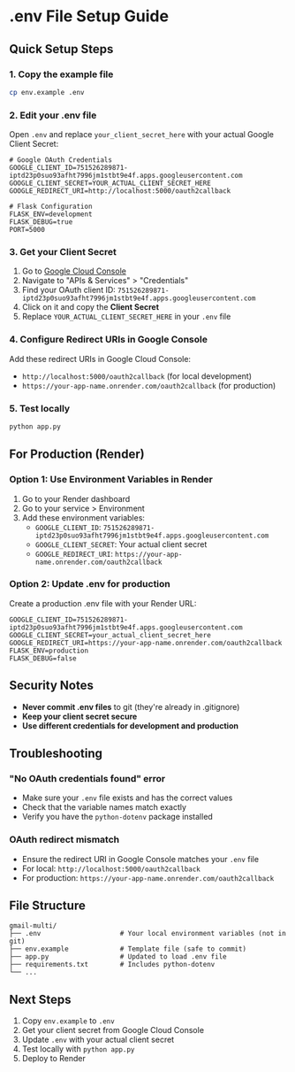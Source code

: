 # .env File Setup Guide

## Quick Setup Steps

### 1. Copy the example file
```bash
cp env.example .env
```

### 2. Edit your .env file
Open `.env` and replace `your_client_secret_here` with your actual Google Client Secret:

```env
# Google OAuth Credentials
GOOGLE_CLIENT_ID=751526289871-iptd23p0suo93afht7996jm1stbt9e4f.apps.googleusercontent.com
GOOGLE_CLIENT_SECRET=YOUR_ACTUAL_CLIENT_SECRET_HERE
GOOGLE_REDIRECT_URI=http://localhost:5000/oauth2callback

# Flask Configuration
FLASK_ENV=development
FLASK_DEBUG=true
PORT=5000
```

### 3. Get your Client Secret
1. Go to [Google Cloud Console](https://console.cloud.google.com/)
2. Navigate to "APIs & Services" > "Credentials"
3. Find your OAuth client ID: `751526289871-iptd23p0suo93afht7996jm1stbt9e4f.apps.googleusercontent.com`
4. Click on it and copy the **Client Secret**
5. Replace `YOUR_ACTUAL_CLIENT_SECRET_HERE` in your `.env` file

### 4. Configure Redirect URIs in Google Console
Add these redirect URIs in Google Cloud Console:
- `http://localhost:5000/oauth2callback` (for local development)
- `https://your-app-name.onrender.com/oauth2callback` (for production)

### 5. Test locally
```bash
python app.py
```

## For Production (Render)

### Option 1: Use Environment Variables in Render
1. Go to your Render dashboard
2. Go to your service > Environment
3. Add these environment variables:
   - `GOOGLE_CLIENT_ID`: `751526289871-iptd23p0suo93afht7996jm1stbt9e4f.apps.googleusercontent.com`
   - `GOOGLE_CLIENT_SECRET`: Your actual client secret
   - `GOOGLE_REDIRECT_URI`: `https://your-app-name.onrender.com/oauth2callback`

### Option 2: Update .env for production
Create a production .env file with your Render URL:
```env
GOOGLE_CLIENT_ID=751526289871-iptd23p0suo93afht7996jm1stbt9e4f.apps.googleusercontent.com
GOOGLE_CLIENT_SECRET=your_actual_client_secret_here
GOOGLE_REDIRECT_URI=https://your-app-name.onrender.com/oauth2callback
FLASK_ENV=production
FLASK_DEBUG=false
```

## Security Notes

- **Never commit .env files** to git (they're already in .gitignore)
- **Keep your client secret secure**
- **Use different credentials for development and production**

## Troubleshooting

### "No OAuth credentials found" error
- Make sure your `.env` file exists and has the correct values
- Check that the variable names match exactly
- Verify you have the `python-dotenv` package installed

### OAuth redirect mismatch
- Ensure the redirect URI in Google Console matches your `.env` file
- For local: `http://localhost:5000/oauth2callback`
- For production: `https://your-app-name.onrender.com/oauth2callback`

## File Structure
```
gmail-multi/
├── .env                    # Your local environment variables (not in git)
├── env.example             # Template file (safe to commit)
├── app.py                  # Updated to load .env file
├── requirements.txt        # Includes python-dotenv
└── ...
```

## Next Steps
1. Copy `env.example` to `.env`
2. Get your client secret from Google Cloud Console
3. Update `.env` with your actual client secret
4. Test locally with `python app.py`
5. Deploy to Render
